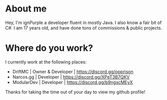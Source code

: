 # About me

Hey, I'm ignPurple a developer fluent in mostly Java. I also know a fair bit of C#.
I am 17 years old, and have done tons of commissions & public projects.

# Where do you work?
I currently work at the following places:

- DriftMC | Owner & Developer | https://discord.gg/opprison
- Narcos.gg | Developer | https://discord.gg/XPeT3B7QKV
- ModularDev | Developer | https://discord.gg/b9ngxcMEyX

Thanks for taking the time out of your day to view my github profile!
